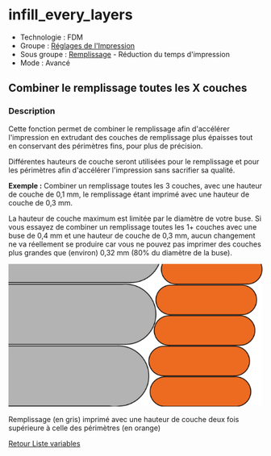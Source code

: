# infill_every_layers

* Technologie : FDM
* Groupe : [Réglages de l'Impression](../print_settings/print_settings.md)
* Sous groupe : [Remplissage](../print_settings/print_settings.md#remplissage) - Réduction du temps d'impression
* Mode : Avancé

## Combiner le remplissage toutes les X couches

### Description

Cette fonction permet de combiner le remplissage afin d'accélérer l'impression en extrudant des couches de remplissage plus épaisses tout en conservant des périmètres fins, pour plus de précision.

Différentes hauteurs de couche seront utilisées pour le remplissage et pour les périmètres afin d'accélérer l'impression sans sacrifier sa qualité.

**Exemple :** Combiner un remplissage toutes les 3 couches, avec une hauteur de couche de 0,1 mm, le remplissage étant imprimé avec une hauteur de couche de 0,3 mm.

La hauteur de couche maximum est limitée par le diamètre de votre buse. Si vous essayez de combiner un remplissage toutes les 1+ couches avec une buse de 0,4 mm et une hauteur de couche de 0,3 mm, aucun changement ne va réellement se produire car vous ne pouvez pas imprimer des couches plus grandes que (environ) 0,32 mm (80% du diamètre de la buse).

![Image : Remplissage (en gris) imprimé avec une hauteur de couche deux fois supérieure à celle des périmètres (en orange)](./images/infill_every_layers/001.png)

Remplissage (en gris) imprimé avec une hauteur de couche deux fois supérieure à celle des périmètres (en orange)

[Retour Liste variables](variable_list.md)